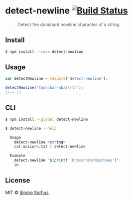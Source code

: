 # detect-newline [![Build Status](https://travis-ci.org/sindresorhus/detect-newline.svg?branch=master)](https://travis-ci.org/sindresorhus/detect-newline)

> Detect the dominant newline character of a string


## Install

```sh
$ npm install --save detect-newline
```


## Usage

```js
var detectNewline = require('detect-newline');

detectNewline('foo\nbar\nbaz\r\n');
//=> \n
```


## CLI

```sh
$ npm install --global detect-newline
```

```sh
$ detect-newline --help

  Usage
    detect-newline <string>
    cat unicorn.txt | detect-newline

  Example
    detect-newline "$(printf 'Unicorns\nRainbows')"
    \n
```


## License

MIT © [Sindre Sorhus](http://sindresorhus.com)

